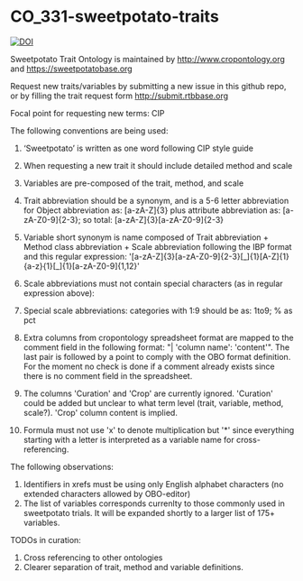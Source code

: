 # CO_331-sweetpotato-traits
[![DOI](https://zenodo.org/badge/45250623.svg)](https://zenodo.org/badge/latestdoi/45250623)

Sweetpotato Trait Ontology is maintained by http://www.cropontology.org 
and https://sweetpotatobase.org

Request new traits/variables by submitting a new issue in this github repo, 
or by filling the trait request form http://submit.rtbbase.org


Focal point for requesting new terms: CIP

The following conventions are being used:

1. ‘Sweetpotato’ is written as one word following CIP style guide
2. When requesting a new trait it should include detailed method and scale 
3. Variables are pre-composed of the trait, method, and scale
4. Trait abbreviation should be a synonym, and is a 5-6 letter abbreviation for Object abbreviation as: [a-zA-Z]{3} plus attribute abbreviation as: [a-zA-Z0-9]{2-3}; so total: [a-zA-Z]{3}[a-zA-Z0-9]{2-3}
5. Variable short synonym is name composed of Trait abbreviation + Method class abbreviation + Scale abbreviation following the IBP format and this regular expression: '[a-zA-Z]{3}[a-zA-Z0-9]{2-3}[\_]{1}[A-Z]{1}{a-z}{1}[\_]{1}[a-zA-Z0-9]{1,12}'
6. Scale abbreviations must not contain special characters (as in regular expression above):
7. Special scale abbreviations: categories with 1:9 should be as: 1to9; % as pct
 
8. Extra columns from cropontology spreadsheet format are mapped to the comment field in the following format: "| 'column name': 'content'". The last pair is followed by a point to comply with the OBO format definition. For the moment no check is done if a comment already exists since there is no comment field in the spreadsheet.
9. The columns 'Curation' and 'Crop' are currently ignored. 'Curation' could be added but unclear to what term level (trait, variable, method, scale?). 'Crop' column content is implied.
10. Formula must not use 'x' to denote multiplication but '*' since everything starting with a letter is interpreted as a variable name for cross-referencing.


The following observations:

1. Identifiers in xrefs must be using only English alphabet characters (no extended characters allowed by OBO-editor)
2. The list of variables corresponds currenlty to those commonly used in sweetpotato trials. It will be expanded shortly to a larger list of 175+ variables.

TODOs in curation:

1. Cross referencing to other ontologies
2. Clearer separation of trait, method and variable definitions.


